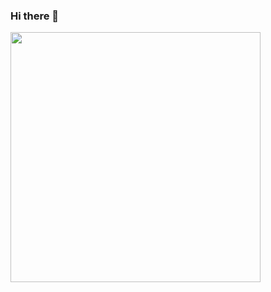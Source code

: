 ### Hi there 👋

<img align="center" width="400" height="400" src="https://media.tenor.com/-yDkSP2nGAUAAAAi/pokemon-magikarp.gif">
